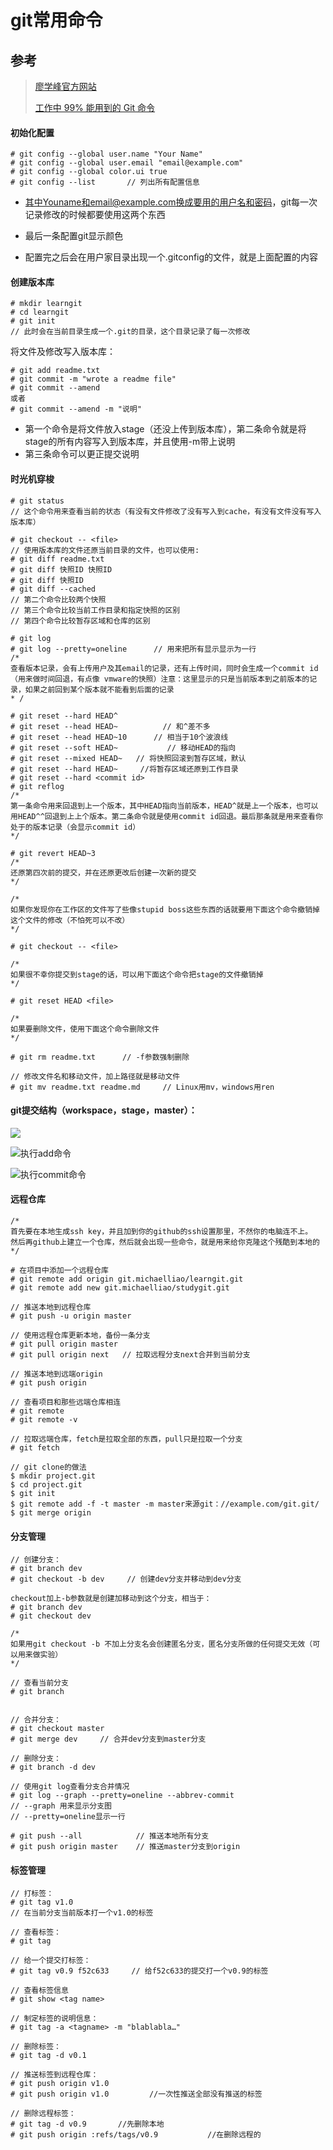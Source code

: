 # git常用命令



## 参考

> [廖学峰官方网站](https://www.liaoxuefeng.com/wiki/896043488029600)
>
> [工作中 99% 能用到的 Git 命令](http://mp.weixin.qq.com/s?__biz=MzAxNjk4ODE4OQ==&mid=2247487283&idx=2&sn=0e726185ef62f04f3510b19f77e360ef&chksm=9bed2e41ac9aa757923892cffff3de6cf81b9c266227cf8a560c9c40371560674688ec8100dc&scene=0&xtrack=1#rd)



#### 初始化配置

```
# git config --global user.name "Your Name"
# git config --global user.email "email@example.com"
# git config --global color.ui true
# git config --list       // 列出所有配置信息
```

* 其中Youname和email@example.com换成要用的用户名和密码，git每一次记录修改的时候都要使用这两个东西

* 最后一条配置git显示颜色

* 配置完之后会在用户家目录出现一个.gitconfig的文件，就是上面配置的内容



#### 创建版本库

```
# mkdir learngit
# cd learngit
# git init
// 此时会在当前目录生成一个.git的目录，这个目录记录了每一次修改
```

将文件及修改写入版本库：

```
# git add readme.txt
# git commit -m "wrote a readme file"
# git commit --amend 
或者
# git commit --amend -m "说明"
```

* 第一个命令是将文件放入stage（还没上传到版本库），第二条命令就是将stage的所有内容写入到版本库，并且使用-m带上说明
* 第三条命令可以更正提交说明



#### 时光机穿梭

```
# git status
// 这个命令用来查看当前的状态（有没有文件修改了没有写入到cache，有没有文件没有写入版本库）
```

```
# git checkout -- <file>
// 使用版本库的文件还原当前目录的文件，也可以使用:
# git diff readme.txt
# git diff 快照ID 快照ID
# git diff 快照ID
# git diff --cached
// 第二个命令比较两个快照
// 第三个命令比较当前工作目录和指定快照的区别
// 第四个命令比较暂存区域和仓库的区别
```

```
# git log
# git log --pretty=oneline      // 用来把所有显示显示为一行
/* 
查看版本记录，会有上传用户及其email的记录，还有上传时间，同时会生成一个commit id（用来做时间回退，有点像 vmware的快照）注意：这里显示的只是当前版本到之前版本的记录，如果之前回到某个版本就不能看到后面的记录
* /
```

```
# git reset --hard HEAD^
# git reset --head HEAD~          // 和^差不多
# git reset --head HEAD~10      // 相当于10个波浪线
# git reset --soft HEAD~           // 移动HEAD的指向
# git reset --mixed HEAD~   // 将快照回滚到暂存区域，默认
# git reset --hard HEAD~     //将暂存区域还原到工作目录
# git reset --hard <commit id>
# git reflog
/*
第一条命令用来回退到上一个版本，其中HEAD指向当前版本，HEAD^就是上一个版本，也可以用HEAD^^回退到上上个版本。第二条命令就是使用commit id回退。最后那条就是用来查看你处于的版本记录（会显示commit id）
*/

# git revert HEAD~3
/*
还原第四次前的提交，并在还原更改后创建一次新的提交
*/
```

```
/*
如果你发现你在工作区的文件写了些像stupid boss这些东西的话就要用下面这个命令撤销掉这个文件的修改（不怕死可以不改）
*/

# git checkout -- <file>

/*
如果很不幸你提交到stage的话，可以用下面这个命令把stage的文件撤销掉
*/

# git reset HEAD <file>

/*
如果要删除文件，使用下面这个命令删除文件
*/

# git rm readme.txt      // -f参数强制删除

// 修改文件名和移动文件，加上路径就是移动文件
# git mv readme.txt readme.md     // Linux用mv，windows用ren
```



#### git提交结构（workspace，stage，master）：

![](img/0.jpg)

![执行add命令](img/1.jpg "执行add命令")

![执行commit命令](img/2.jpg "执行commit命令")



#### 远程仓库

```
/* 
首先要在本地生成ssh key，并且加到你的github的ssh设置那里，不然你的电脑连不上。
然后再github上建立一个仓库，然后就会出现一些命令，就是用来给你克隆这个残酷到本地的
*/

# 在项目中添加一个远程仓库
# git remote add origin git.michaelliao/learngit.git
# git remote add new git.michaelliao/studygit.git

// 推送本地到远程仓库
# git push -u origin master

// 使用远程仓库更新本地，备份一条分支
# git pull origin master
# git pull origin next   // 拉取远程分支next合并到当前分支

// 推送本地到远端origin
# git push origin

// 查看项目和那些远端仓库相连
# git remote
# git remote -v

// 拉取远端仓库，fetch是拉取全部的东西，pull只是拉取一个分支
# git fetch

// git clone的做法
$ mkdir project.git
$ cd project.git
$ git init
$ git remote add -f -t master -m master来源git：//example.com/git.git/
$ git merge origin
```



#### 分支管理

```
// 创建分支：
# git branch dev
# git checkout -b dev     // 创建dev分支并移动到dev分支

checkout加上-b参数就是创建加移动到这个分支，相当于：
# git branch dev
# git checkout dev

/*
如果用git checkout -b 不加上分支名会创建匿名分支，匿名分支所做的任何提交无效（可以用来做实验）
*/

// 查看当前分支
# git branch


// 合并分支：
# git checkout master
# git merge dev		// 合并dev分支到master分支

// 删除分支：
# git branch -d dev

// 使用git log查看分支合并情况
# git log --graph --pretty=oneline --abbrev-commit
// --graph 用来显示分支图
// --pretty=oneline显示一行

# git push --all			// 推送本地所有分支
# git push origin master	// 推送master分支到origin
```



#### 标签管理

```
// 打标签：
# git tag v1.0
// 在当前分支当前版本打一个v1.0的标签

// 查看标签：
# git tag

// 给一个提交打标签：
# git tag v0.9 f52c633     // 给f52c633的提交打一个v0.9的标签

// 查看标签信息
# git show <tag name>

// 制定标签的说明信息：
# git tag -a <tagname> -m "blablabla…"

// 删除标签：
# git tag -d v0.1

// 推送标签到远程仓库：
# git push origin v1.0
# git push origin v1.0         //一次性推送全部没有推送的标签

// 删除远程标签：
# git tag -d v0.9       //先删除本地
# git push origin :refs/tags/v0.9           //在删除远程的

```


